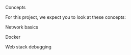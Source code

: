 Concepts

For this project, we expect you to look at these concepts:



Network basics

Docker

Web stack debugging